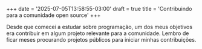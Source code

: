 +++
date = '2025-07-05T13:58:55-03:00'
draft = true
title = 'Contribuindo para a comunidade open source'
+++

Desde que comecei a estudar sobre programação, um dos meus objetivos era contribuir em algum projeto relevante para a comunidade. Lembro de ficar meses procurando projetos públicos para iniciar minhas contribuições.
